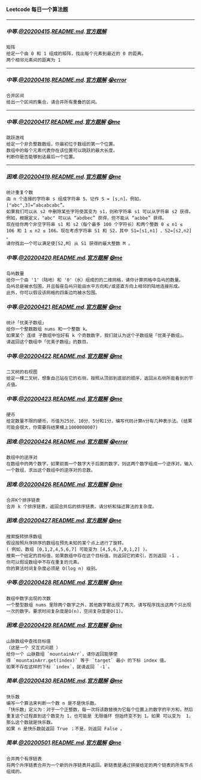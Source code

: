 #### Leetcode 每日一个算法题

---
##### 中等.[@20200415](./src/main/java/_20200415/Solution.java).[README.md](./src/main/java/_20200415/README.md).[官方题解](src/main/java/_20200415/Official_Solution.md)
```$xslt
矩阵
给定一个由 0 和 1 组成的矩阵，找出每个元素到最近的 0 的距离。
两个相邻元素间的距离为 1
```
---
##### 中等.[@20200416](./src/main/java/_20200416/Solution.java).[README.md](./src/main/java/_20200416/README.md).[官方题解](src/main/java/_20200416/Official_Solution.md) [😭error](./src/main/java/_20200416/Solution_error.java)
```$xslt
合并区间
给出一个区间的集合，请合并所有重叠的区间。
```
---
##### 中等.[@20200417](./src/main/java/_20200417/Solution.java).[README.md](./src/main/java/_20200417/README.md).[官方题解](src/main/java/_20200417/Official_Solution.md) [😄me](./src/main/java/_20200417/Solution_me.java)
```$xslt
跳跃游戏
给定一个非负整数数组，你最初位于数组的第一个位置。
数组中的每个元素代表你在该位置可以跳跃的最大长度。
判断你是否能够到达最后一个位置。
```
---
##### 困难.[@20200419](./src/main/java/_20200419/Solution.java).[README.md](./src/main/java/_20200419/README.md).[官方题解](src/main/java/_20200419/Official_Solution.md) [😄me](./src/main/java/_20200419/Solution_me.java)
```$xslt
统计重复个数
由 n 个连接的字符串 s 组成字符串 S，记作 S = [s,n]。例如，["abc",3]=“abcabcabc”。
如果我们可以从 s2 中删除某些字符使其变为 s1，则称字符串 s1 可以从字符串 s2 获得。例如，根据定义，"abc" 可以从 “abdbec” 获得，但不能从 “acbbe” 获得。
现在给你两个非空字符串 s1 和 s2（每个最多 100 个字符长）和两个整数 0 ≤ n1 ≤ 106 和 1 ≤ n2 ≤ 106。现在考虑字符串 S1 和 S2，其中 S1=[s1,n1] 、S2=[s2,n2] 。
请你找出一个可以满足使[S2,M] 从 S1 获得的最大整数 M 。
```
##### 中等.[@20200420](./src/main/java/_20200420/Solution.java).[README.md](./src/main/java/_20200420/README.md).[官方题解](src/main/java/_20200420/Official_Solution.md) [😄me](./src/main/java/_20200420/Solution_me.java)
```$xslt
岛屿数量
给你一个由 '1'（陆地）和 '0'（水）组成的的二维网格，请你计算网格中岛屿的数量。
岛屿总是被水包围，并且每座岛屿只能由水平方向和/或竖直方向上相邻的陆地连接形成。
此外，你可以假设该网格的四条边均被水包围。
```
##### 中等.[@20200421](./src/main/java/_20200421/Solution.java).[README.md](./src/main/java/_20200421/README.md).[官方题解](src/main/java/_20200421/Official_Solution.md) [😄me](./src/main/java/_20200421/Solution_me.java)
```$xslt
统计「优美子数组」
给你一个整数数组 nums 和一个整数 k。
如果某个 连续 子数组中恰好有 k 个奇数数字，我们就认为这个子数组是「优美子数组」。
请返回这个数组中「优美子数组」的数目。
```
##### 中等.[@20200422](./src/main/java/_20200422/Solution.java).[README.md](./src/main/java/_20200422/README.md).[官方题解](src/main/java/_20200422/Official_Solution.md) [😄me](./src/main/java/_20200422/Solution_me.java)
```$xslt
二叉树的右视图
给定一棵二叉树，想象自己站在它的右侧，按照从顶部到底部的顺序，返回从右侧所能看到的节点值。
```
##### 中等.[@20200423](./src/main/java/_20200423/Solution.java).[README.md](./src/main/java/_20200423/README.md).[官方题解](src/main/java/_20200423/Official_Solution.md) [😄me](./src/main/java/_20200423/Solution_me.java)
```$xslt
硬币
给定数量不限的硬币，币值为25分、10分、5分和1分，编写代码计算n分有几种表示法。(结果可能会很大，你需要将结果模上1000000007)
```
##### 困难.[@20200424](./src/main/java/_20200424/Solution.java).[README.md](./src/main/java/_20200424/README.md).[官方题解](src/main/java/_20200424/Official_Solution.md) [😭error](./src/main/java/_20200424/Solution_me.java)
```$xslt
数组中的逆序对
在数组中的两个数字，如果前面一个数字大于后面的数字，则这两个数字组成一个逆序对。输入一个数组，求出这个数组中的逆序对的总数。
```
##### 困难.[@20200426](./src/main/java/_20200426/Solution.java).[README.md](./src/main/java/_20200426/README.md).[官方题解](src/main/java/_20200426/Official_Solution.md) [😄me](./src/main/java/_20200426/Solution_me.java)
```$xslt
合并K个排序链表
合并 k 个排序链表，返回合并后的排序链表。请分析和描述算法的复杂度。
```
##### 困难.[@20200427](./src/main/java/_20200427/Solution.java).[README.md](./src/main/java/_20200427/README.md).[官方题解](src/main/java/_20200427/Official_Solution.md) [😄me](./src/main/java/_20200427/Solution_me.java)
```$xslt
搜索旋转排序数组
假设按照升序排序的数组在预先未知的某个点上进行了旋转。
( 例如，数组 [0,1,2,4,5,6,7] 可能变为 [4,5,6,7,0,1,2] )。
搜索一个给定的目标值，如果数组中存在这个目标值，则返回它的索引，否则返回 -1 。
你可以假设数组中不存在重复的元素。
你的算法时间复杂度必须是 O(log n) 级别。
```
##### 中等.[@20200428](./src/main/java/_20200428/Solution.java).[README.md](./src/main/java/_20200428/README.md).[官方题解](src/main/java/_20200428/Official_Solution.md) [😄me](./src/main/java/_20200428/Solution_me.java)
```$xslt
数组中数字出现的次数
一个整型数组 nums 里除两个数字之外，其他数字都出现了两次。请写程序找出这两个只出现一次的数字。要求时间复杂度是O(n)，空间复杂度是O(1)。
```
##### 困难.[@20200429](./src/main/java/_20200429/Solution.java).[README.md](./src/main/java/_20200429/README.md).[官方题解](src/main/java/_20200429/Official_Solution.md) [😄me](./src/main/java/_20200429/Solution_me.java)
```$xslt
山脉数组中查找目标值
（这是一个 交互式问题 ）
给你一个 山脉数组 `mountainArr`，请你返回能够使得 `mountainArr.get(index)` 等于 `target` 最小 的下标 index 值。
如果不存在这样的下标 `index`，就请返回 `-1`。
```
##### 简单.[@20200430](./src/main/java/_20200430/Solution.java).[README.md](./src/main/java/_20200430/README.md).[官方题解](src/main/java/_20200430/Official_Solution.md) [😄me](./src/main/java/_20200430/Solution_me.java)
```$xslt
快乐数
编写一个算法来判断一个数 n 是不是快乐数。
「快乐数」定义为：对于一个正整数，每一次将该数替换为它每个位置上的数字的平方和，然后重复这个过程直到这个数变为 1，也可能是 无限循环 但始终变不到 1。如果 可以变为  1，那么这个数就是快乐数。
如果 n 是快乐数就返回 True ；不是，则返回 False 。
```
##### 简单.[@20200501](./src/main/java/_20200501/Solution.java).[README.md](./src/main/java/_20200501/README.md).[官方题解](src/main/java/_20200501/Official_Solution.md) [😄me](./src/main/java/_20200501/Solution_me.java)
```$xslt
合并两个有序链表
将两个升序链表合并为一个新的升序链表并返回。新链表是通过拼接给定的两个链表的所有节点组成的。 
```
